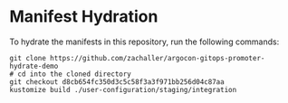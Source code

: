# Manifest Hydration

To hydrate the manifests in this repository, run the following commands:

```shell
git clone https://github.com/zachaller/argocon-gitops-promoter-hydrate-demo
# cd into the cloned directory
git checkout d8cb654fc350d3c5c58f3a3f971bb256d04c87aa
kustomize build ./user-configuration/staging/integration
```
